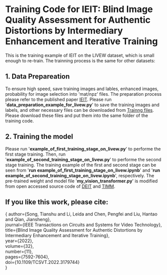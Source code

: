 # Training Code for IEIT: Blind Image Quality Assessment for Authentic Distortions by Intermediary Enhancement and Iterative Training
This is the training example of IEIT on the LIVEW dataset, which is small enough to re-train. The trainning process is the same for other datasets:

## 1. Data Prepareation

   To ensure high speed, save training images and lables, enhanced images, probability for image selection into 'mat/npz' files. The preparation process please refer to the published paper [IEIT](https://ieeexplore.ieee.org/document/9786803). Please run '**data_preparation_example_for_livew.py**' to save the training images and labels, and other necessary files can be downloaded from [Trainng files](https://pan.baidu.com/s/1U6qud1v-uIqKIZgRYsZTaA?pwd=4o37). Please download these files and put them into the same folder of the training code.
   
## 2. Training the model

   Please run '**example_of_first_training_stage_on_livew.py**' to performe the first stage training.  Then, run '**example_of_second_training_stage_on_livew.py**' to performe the second stage training. The training example of the first and second stage can be seen from '**run example_of_first_training_stage_on_livew.ipynb**' and '**run example_of_second_training_stage_on_livew.ipynb**', respectively. The pre-trained weight and model file '**my_vision_transformer.py**' is modified from open accessed source code of [DEIT](https://github.com/facebookresearch/deit) and [TIMM](https://github.com/huggingface/pytorch-image-models/tree/main/timm). 

## If you like this work, please cite:

{
  author={Song, Tianshu and Li, Leida and Chen, Pengfei and Liu, Hantao and Qian, Jiansheng},  
  journal={IEEE Transactions on Circuits and Systems for Video Technology},   
  title={Blind Image Quality Assessment for Authentic Distortions by Intermediary Enhancement and Iterative Training},   
  year={2022},  
  volume={32},  
  number={11},  
  pages={7592-7604},  
  doi={10.1109/TCSVT.2022.3179744}   
}



